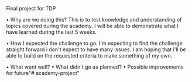 Final project for TDP

• Why are we doing this? This is to test knowledge and understanding of topics covered during the academy. I will be able to demonstrate what I have learned during the last 5 weeks.

• How I expected the challenge to go. I'm expecting to find the challenge straight forward i don't expect to have many issues. I am hoping that i'll be able to build on the requested criteria to make something of my own.

• What went well? • What didn't go as planned? • Possible improvements for future"# academy-project" 
